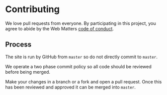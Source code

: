 # Contributing

We love pull requests from everyone. By participating in this project, you agree to abide by the Web Matters [code of conduct](http://www.web-matters.co.uk/code-of-conduct.html).

## Process

The site is run by GitHub from `master` so do not directly commit to `master`.

We operate a two phase commit policy so all code should be reviewed before being merged.

Make your changes in a branch or a fork and open a pull request.  Once this has been reviewed and approved it can be merged into `master`.
